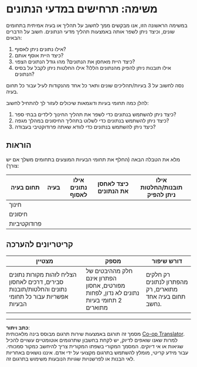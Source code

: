 <!--
CO_OP_TRANSLATOR_METADATA:
{
  "original_hash": "4e0f1773b9bee1be3b28f9fe2c71b3de",
  "translation_date": "2025-08-28T15:51:44+00:00",
  "source_file": "1-Introduction/01-defining-data-science/assignment.md",
  "language_code": "he"
}
-->
# משימה: תרחישים במדעי הנתונים

במשימה הראשונה הזו, אנו מבקשים ממך לחשוב על תהליך או בעיה אמיתית בתחומים שונים, וכיצד ניתן לשפר אותה באמצעות תהליך מדעי הנתונים. חשוב על הדברים הבאים:

1. אילו נתונים ניתן לאסוף?
1. כיצד היית אוסף אותם?
1. כיצד היית מאחסן את הנתונים? מהו גודל הנתונים הצפוי?
1. אילו תובנות ניתן להפיק מהנתונים הללו? אילו החלטות ניתן לקבל על בסיס הנתונים?

נסה לחשוב על 3 בעיות/תהליכים שונים ותאר כל אחד מהנקודות לעיל עבור כל תחום בעיה.

להלן כמה תחומי בעיות ודוגמאות שיכולים לעזור לך להתחיל לחשוב:

1. כיצד ניתן להשתמש בנתונים כדי לשפר את תהליך החינוך לילדים בבתי ספר?
1. כיצד ניתן להשתמש בנתונים כדי לשלוט בתהליך החיסונים במהלך מגפה?
1. כיצד ניתן להשתמש בנתונים כדי לוודא שאתה פרודוקטיבי בעבודה?

## הוראות

מלא את הטבלה הבאה (החלף את תחומי הבעיות המוצעים בתחומים משלך אם יש צורך):

| תחום בעיה | בעיה | אילו נתונים לאסוף | כיצד לאחסן את הנתונים | אילו תובנות/החלטות ניתן להפיק | 
|------------|-------|--------------------|------------------------|--------------------------------|
| חינוך      |       |                    |                        |                                |
| חיסונים    |       |                    |                        |                                |
| פרודוקטיביות |      |                    |                        |                                |

## קריטריונים להערכה

מצטיין | מספק | דורש שיפור
--- | --- | -- |
הצליח לזהות מקורות נתונים סבירים, דרכים לאחסון נתונים והחלטות/תובנות אפשריות עבור כל תחומי הבעיות | חלק מההיבטים של הפתרון אינם מפורטים, אחסון נתונים לא נדון, לפחות 2 תחומי בעיות מתוארים | רק חלקים מהפתרון לנתונים מתוארים, רק תחום בעיה אחד נחשב.

---

**כתב ויתור**:  
מסמך זה תורגם באמצעות שירות תרגום מבוסס בינה מלאכותית [Co-op Translator](https://github.com/Azure/co-op-translator). למרות שאנו שואפים לדיוק, יש לקחת בחשבון שתרגומים אוטומטיים עשויים להכיל שגיאות או אי דיוקים. המסמך המקורי בשפתו המקורית צריך להיחשב כמקור סמכותי. עבור מידע קריטי, מומלץ להשתמש בתרגום מקצועי על ידי אדם. איננו נושאים באחריות לאי הבנות או לפרשנויות שגויות הנובעות משימוש בתרגום זה.